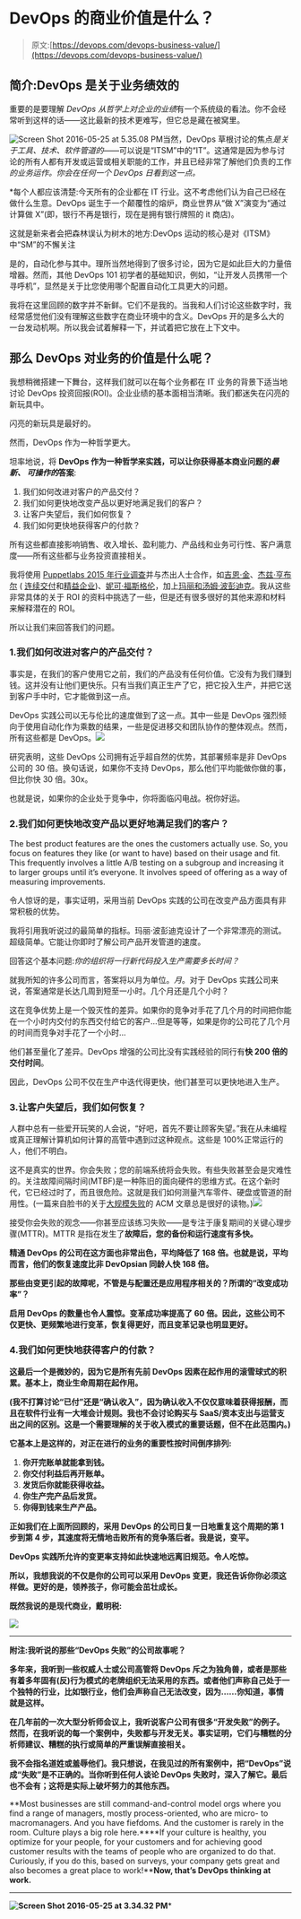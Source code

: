 # DevOps 的商业价值是什么？

> 原文:[https://devops.com/devops-business-value/](https://devops.com/devops-business-value/)

## 简介:DevOps 是关于业务绩效的

重要的是要理解 *DevOps 从哲学上对企业的业绩*有一个系统级的看法。你不会经常听到这样的话——这比最新的技术更难写，但它总是藏在被窝里。

![Screen Shot 2016-05-25 at 5.35.08 PM](../Images/af567afd67304b189875fab9279103cb.png)当然，DevOps 草根讨论的焦点*是关于工具、技术、软件管道的*——可以说是“ITSM”中的“IT”。这通常是因为参与讨论的所有人都有开发或运营或相关职能的工作，并且已经非常了解他们负责的工作*的业务运作。你会在任何一个 DevOps 日看到这一点。*

 *每个人都应该清楚:今天所有的企业都在 IT 行业。这不考虑他们认为自己已经在做什么生意。DevOps 诞生于一个颠覆性的熔炉，商业世界从“做 X”演变为“通过计算做 X”(即，银行不再是银行，现在是拥有银行牌照的 it 商店)。

这就是新来者会把森林误认为树木的地方:DevOps 运动的核心是对《ITSM》中“SM”的不懈关注

是的，自动化参与其中。理所当然地得到了很多讨论，因为它是如此巨大的力量倍增器。然而，其他 DevOps 101 初学者的基础知识，例如，“让开发人员携带一个寻呼机”，显然是关于比您使用哪个配置自动化工具更大的问题。

我将在这里回顾的数字并不新鲜。它们不是我的。当我和人们讨论这些数字时，我经常感觉他们没有理解这些数字在商业环境中的含义。DevOps 开的是多么大的一台发动机啊。所以我会试着解释一下，并试着把它放在上下文中。

## 那么 DevOps 对业务的价值是什么呢？

我想稍微搭建一下舞台，这样我们就可以在每个业务都在 IT 业务的背景下适当地讨论 DevOps 投资回报(ROI)。企业业绩的基本面相当清晰。我们都迷失在闪亮的新玩具中。

闪亮的新玩具是最好的。

然而，DevOps 作为一种哲学更大。

坦率地说，将 **DevOps 作为一种哲学来实践，可以让你获得基本商业问题的*最新、* *可操作的*答案**:

1.  我们如何改进对客户的产品交付？
2.  我们如何更快地改变产品以更好地满足我们的客户？
3.  让客户失望后，我们如何恢复？
4.  我们如何更快地获得客户的付款？

所有这些都直接影响销售、收入增长、盈利能力、产品线和业务可行性、客户满意度——所有这些都与业务投资直接相关。

我将使用 [Puppetlabs 2015 年行业调查](https://puppet.com/resources/white-paper/2015-state-of-devops-report)并与杰出人士合作，如[吉恩·金](http://www.realgenekim.me/)、[杰兹·亨布尔](https://www.linkedin.com/in/jez-humble-02bb73) ( [连续交付](https://continuousdelivery.com/)和[精益企业](http://shop.oreilly.com/product/0636920030355.do))、[妮可·福斯格伦](https://youtu.be/V6DrGBg-w40)，加上[玛丽和汤姆·波彭迪克](http://www.poppendieck.com/)。我从这些非常具体的关于 ROI 的资料中挑选了一些，但是还有很多很好的其他来源和材料来解释潜在的 ROI。

所以让我们来回答我们的问题。

### 1.我们如何改进对客户的产品交付？

事实是，在我们的客户使用它之前，我们的产品没有任何价值。它没有为我们赚到钱。这并没有让他们更快乐。只有当我们真正生产了它，把它投入生产，并把它送到客户手中时，它才能做到这一点。

DevOps 实践公司以无与伦比的速度做到了这一点。其中一些是 DevOps 强烈倾向于使用自动化作为乘数的结果，一些是促进移交和团队协作的整体观点。然而，所有这些都是 DevOps。![](../Images/6cbaaa42115fea24e9d9c3185592865a.png)

研究表明，这些 DevOps 公司拥有近乎超自然的优势，其部署频率是非 DevOps 公司的 30 倍。换句话说，如果你不支持 DevOps，那么他们平均能做你做的事，但比你快 30 倍。30x。

也就是说，如果你的企业处于竞争中，你将面临闪电战。祝你好运。

### 2.我们如何更快地改变产品以更好地满足我们的客户？

The best product features are the ones the customers actually use. So, you focus on features they like (or want to have) based on their usage and fit. This frequently involves a little A/B testing on a subgroup and increasing it to larger groups until it’s everyone. It involves speed of offering as a way of measuring improvements.

令人惊讶的是，事实证明，采用当前 DevOps 实践的公司在改变产品方面具有非常积极的优势。

我将引用我听说过的最简单的指标。玛丽·波彭迪克设计了一个非常漂亮的测试。超级简单。它能让你即时了解公司产品开发管道的速度。

回答这个基本问题:*你的组织将一行新代码投入生产需要多长时间？*

就我所知的许多公司而言，答案将以月为单位。*月*。对于 DevOps 实践公司来说，答案通常是长达几周到短至一小时。几个月还是几个小时？

这在竞争优势上是一个毁灭性的差异。如果你的竞争对手花了几个月的时间把你能在一个小时内交付的东西交付给它的客户…但是等等，如果是你的公司花了几个月的时间而竞争对手花了一个小时…

他们甚至量化了差异。DevOps 增强的公司比没有实践经验的同行有**快 200 倍的交付时间**。

因此，DevOps 公司不仅在生产中迭代得更快，他们甚至可以更快地进入生产。

### 3.让客户失望后，我们如何恢复？

人群中总有一些爱开玩笑的人会说，“好吧，首先不要让顾客失望。”我在从未编程或真正理解计算机如何计算的高管中遇到过这种观点。这些是 100%正常运行的人，他们不明白。

这不是真实的世界。你会失败；您的前端系统将会失败。有些失败甚至会是灾难性的。关注故障间隔时间(MTBF)是一种陈旧的面向硬件的思维方式。在这个新时代，它已经过时了，而且很危险。这就是我们如何测量汽车零件、硬盘或管道的耐用性。(一篇来自脸书的关于[大规模失败](http://queue.acm.org/detail.cfm?id=2839461)的 ACM 文章总是很好的读物。)![](../Images/8d5b3f3e5928c75b71f60941af38506f.png)

接受你会失败的观念——你甚至应该练习失败——是专注于康复期间的关键心理步骤(MTTR)。MTTR 是指在发生了**故障后，您的备份和运行速度有多快。**

**精通 DevOps 的公司在这方面也非常出色，平均降低了 168 倍。也就是说，平均而言，他们的恢复速度比非 DevOpsian 同龄人快 168 倍。**

**那些由变更引起的故障呢，不管是与配置还是应用程序相关的？所谓的“改变成功率”？**

**启用 DevOps 的数量也令人震惊。变革成功率提高了 60 倍。因此，这些公司不仅更快、更频繁地进行变革，恢复得更好，而且变革记录也明显更好。**

### **4.我们如何更快地获得客户的付款？**

**这最后一个是微妙的，因为它是所有先前 DevOps 因素在起作用的滚雪球式的积累。基本上，商业生命周期在起作用。**

**(我不打算讨论“已付”还是“确认收入”，因为确认收入不仅仅意味着获得报酬，而且在软件行业有一大堆会计规则。我也不会讨论购买与 SaaS/资本支出与运营支出之间的区别。这是一个需要理解的关于收入模式的重要话题，但不在此范围内。)**

**它基本上是这样的，对正在进行的业务的重要性按时间倒序排列:**

1.  **你开完账单就能拿到钱。**
2.  **你交付利益后再开账单。**
3.  **发货后你就能获得收益。**
4.  **你生产完产品后发货。**
5.  **你得到钱来生产产品。**

**正如我们在上面所回顾的，采用 DevOps 的公司日复一日地重复这个周期的第 1 步到第 4 步，其速度将无情地击败所有的竞争落后者。我是说，变平。**

**DevOps 实践所允许的变更率支持如此快速地远离旧规范。令人吃惊。**

**所以，我想我说的不仅是你的公司可以采用 DevOps 变更，我还告诉你你必须这样做。更好的是，领养孩子，你可能会茁壮成长。**

**既然我说的是现代商业，戴明税:**

**![](../Images/13ff0e3d5c139b2386db74207208e849.png)**

* * *

**附注:我听说的那些“DevOps 失败”的公司故事呢？**

**多年来，我听到一些权威人士或公司高管将 DevOps 斥之为独角兽，或者是那些有着多年固有(反)行为模式的老牌组织无法采用的东西。或者他们声称自己处于一个独特的行业，比如银行业，他们会声称自己无法改变，因为……你知道，事情就是这样。**

**在几年前的一次大型分析师会议上，我听说客户公司有很多“开发失败”的例子。然而，在我听说的每一个案例中，失败都与开发无关。事实证明，它们与糟糕的分析师建议、糟糕的执行或简单的严重误解直接相关。**

**我不会指名道姓或羞辱他们。我只想说，在我见过的所有案例中，把“DevOps”说成“失败”是不正确的。当你听到任何人谈论 DevOps 失败时，深入了解它。最后也不会有；这将是实际上破坏努力的其他东西。**

**Most businesses are still command-and-control model orgs where you find a range of managers, mostly process-oriented, who are micro- to macromanagers. And you have fiefdoms. And the customer is rarely in the room. Culture plays a big role here.****If your culture is healthy, you optimize for your people, for your customers and for achieving good customer results with the teams of people who are organized to do that. Curiously, if you do this, based on surveys, your company gets great and also becomes a great place to work!****Now, that’s DevOps thinking at work.**

* * *

**![Screen Shot 2016-05-25 at 3.34.32 PM](../Images/dc61b3dda20f4c9d6f83d47e49bacf44.png)***
